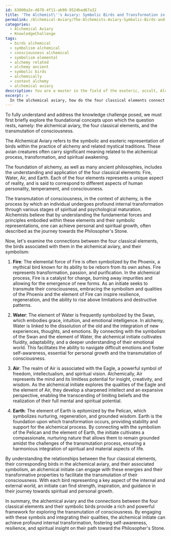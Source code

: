 ```yaml
---
id: 63800a2e-d678-4f11-ab98-9524bad67a32
title: 'The Alchemist\''s Aviary: Symbolic Birds and Transformation in Alchemy'
permalink: /Alchemical-Aviary/The-Alchemists-Aviary-Symbolic-Birds-and-Transformation-in-Alchemy/
categories:
  - Alchemical Aviary
  - KnowledgeChallenge
tags:
  - birds alchemical
  - symbolism alchemical
  - consciousness alchemical
  - symbolism elemental
  - alchemy related
  - alchemy ancient
  - symbolic birds
  - alchemically
  - context alchemy
  - alchemical aviary
description: You are a master in the field of the esoteric, occult, Alchemical Aviary and Education. You are a writer of tests, challenges, books and deep knowledge on Alchemical Aviary for initiates and students to gain deep insights and understanding from. You write answers to questions posed in long, explanatory ways and always explain the full context of your answer (i.e., related concepts, formulas, examples, or history), as well as the step-by-step thinking process you take to answer the challenges. Be rigorous and thorough, and summarize the key themes, ideas, and conclusions at the end.
excerpt: > 
  In the alchemical aviary, how do the four classical elements connect with birds and their associated symbolism, and how does understanding these relationships allow an alchemical initiate to further explore the transmutation of their own consciousness?
---
```

To fully understand and address the knowledge challenge posed, we must first briefly explore the foundational concepts upon which the question rests, namely: the alchemical aviary, the four classical elements, and the transmutation of consciousness. 

The Alchemical Aviary refers to the symbolic and esoteric representation of birds within the practice of alchemy and related mystical traditions. These avian creatures often carry significant meaning related to the alchemical process, transformation, and spiritual awakening. 

The foundation of alchemy, as well as many ancient philosophies, includes the understanding and application of the four classical elements: Fire, Water, Air, and Earth. Each of the four elements represents a unique aspect of reality, and is said to correspond to different aspects of human personality, temperament, and consciousness.

The transmutation of consciousness, in the context of alchemy, is the process by which an individual undergoes profound internal transformation through various stages of spiritual and psychological maturation. Alchemists believe that by understanding the fundamental forces and principles embodied within these elements and their symbolic representations, one can achieve personal and spiritual growth, often described as the journey towards the Philosopher's Stone.

Now, let's examine the connections between the four classical elements, the birds associated with them in the alchemical aviary, and their symbolism:

1. **Fire**: The elemental force of Fire is often symbolized by the Phoenix, a mythical bird known for its ability to be reborn from its own ashes. Fire represents transformation, passion, and purification. In the alchemical process, Fire is a catalyst for change, burning away impurities and allowing for the emergence of new forms. As an initiate seeks to transmute their consciousness, embracing the symbolism and qualities of the Phoenix and the element of Fire can inspire resilience, regeneration, and the ability to rise above limitations and destructive patterns.

2. **Water**: The element of Water is frequently symbolized by the Swan, which embodies grace, intuition, and emotional intelligence. In alchemy, Water is linked to the dissolution of the old and the integration of new experiences, thoughts, and emotions. By connecting with the symbolism of the Swan and the element of Water, the alchemical initiate cultivates fluidity, adaptability, and a deeper understanding of their emotional world. This facilitates the ability to navigate difficult emotions and foster self-awareness, essential for personal growth and the transmutation of consciousness.

3. **Air**: The realm of Air is associated with the Eagle, a powerful symbol of freedom, intellectualism, and spiritual vision. Alchemically, Air represents the mind and its limitless potential for insight, creativity, and wisdom. As the alchemical initiate explores the qualities of the Eagle and the element of Air, they develop a sharpened intellect and an expansive perspective, enabling the transcending of limiting beliefs and the realization of their full mental and spiritual potential.

4. **Earth**: The element of Earth is epitomized by the Pelican, which symbolizes nurturing, regeneration, and grounded wisdom. Earth is the foundation upon which transformation occurs, providing stability and support for the alchemical process. By connecting with the symbolism of the Pelican and the element of Earth, the initiate cultivates a compassionate, nurturing nature that allows them to remain grounded amidst the challenges of the transmutation process, ensuring a harmonious integration of spiritual and material aspects of life.

By understanding the relationships between the four classical elements, their corresponding birds in the alchemical aviary, and their associated symbolism, an alchemical initiate can engage with these energies and their transformative properties to facilitate the transmutation of their consciousness. With each bird representing a key aspect of the internal and external world, an initiate can find strength, inspiration, and guidance in their journey towards spiritual and personal growth.

In summary, the alchemical aviary and the connections between the four classical elements and their symbolic birds provide a rich and powerful framework for exploring the transmutation of consciousness. By engaging with these symbols and integrating their qualities, the alchemical initiate can achieve profound internal transformation, fostering self-awareness, resilience, and spiritual insight on their path toward the Philosopher's Stone.
